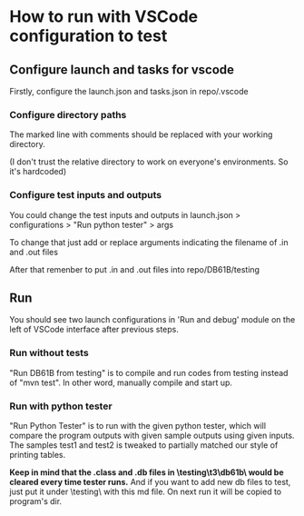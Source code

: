# How to run with VSCode configuration to test

## Configure launch and tasks for vscode

Firstly, configure the launch.json and tasks.json in repo/.vscode

### Configure directory paths

The marked line with comments should be replaced with your working directory.

(I don't trust the relative directory to work on everyone's environments. So it's hardcoded)

### Configure test inputs and outputs

You could change the test inputs and outputs in launch.json > configurations > "Run python tester" > args

To change that just add or replace arguments indicating the filename of .in and .out files

After that remenber to put .in and .out files into repo/DB61B/testing

## Run

You should see two launch configurations in 'Run and debug' module on the left of VSCode interface after previous steps.

### Run without tests

"Run DB61B from testing" is to compile and run codes from testing instead of "mvn test". In other word, manually compile and start up.

### Run with python tester

"Run Python Tester" is to run with the given python tester, which will compare the program outputs with given sample outputs using given inputs. The samples test1 and test2 is tweaked to partially matched our style of printing tables.

__Keep in mind that the .class and .db files in \testing\t3\db61b\ would be cleared every time tester runs.__ And if you want to add new db files to test, just put it under \testing\ with this md file. On next run it will be copied to program's dir.